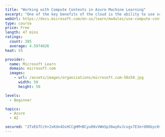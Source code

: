 ```yaml
---
title: "Working with Compute Contexts in Azure Machine Learning"
excerpt: "One of the key benefits of the cloud is the ability to use scalable, on-demand compute resources for cost-effective processing of large data. In this module, you'll learn how to use cloud compute in Azure Machine Learning to run training experiments at scale."
webUrl: https://docs.microsoft.com/en-us/learn/modules/use-compute-contexts-in-aml/
type: course
price: Free
length: 47 mins
ratings:
  count: 385
  average: 4.5974026
heat: 55

provider:
  name: Microsoft Learn
  domain: microsoft.com
  images:
    - url: /assets/images/organizations/microsoft.com-50x50.jpg
      width: 50
      height: 50

levels:
  - Beginner

topics:
  - Azure
  - AI

secured: "2TxEGfCch+2xKdx4GsHCCgHM+BCyu00vVWmSp36wy6vJcxgs7E3erd06byc0s3dbbO3qFc6wtQ8W2J5zO8lTgqh/5aKswA0rAkU60oaEbKn+1qnvdLiFIsJXCyzpsLgmPgASW52cTz/Cp/vWZZfQOww/6gi6sy6J4ooeuFq59NsYnzsGz24e6G/q/bMmbYAdAW8ZRzrMGpyc6DzImEZ7t34BKyN6P2IiB1RdaY9AKYdti+53QdAalVfZD3bih4Nl6Q5bO7cu1Mom3UEBVHWZUS7h6VNemZtuTbv0VxLh7/SSR/TfC2+NGqagQAdCF4WyOP3mbvnnyot2BjDiZRu9A2r03esJpMFD6bsAQSLQKt6pc6TiMiXWPASw6/0wS3op84qpYRLeEboag5n3lBkNBA==;AAYK7NPTLceun6mkRgkkUw=="
---
```


